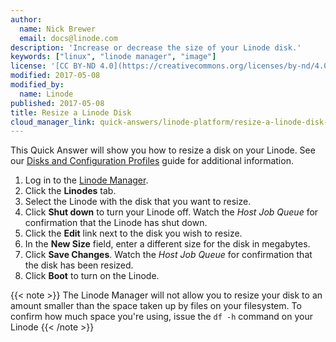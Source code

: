 ```yaml
---
author:
  name: Nick Brewer
  email: docs@linode.com
description: 'Increase or decrease the size of your Linode disk.'
keywords: ["linux", "linode manager", "image"]
license: '[CC BY-ND 4.0](https://creativecommons.org/licenses/by-nd/4.0)'
modified: 2017-05-08
modified_by:
  name: Linode
published: 2017-05-08
title: Resize a Linode Disk
cloud_manager_link: quick-answers/linode-platform/resize-a-linode-disk-new-manager
---
```


This Quick Answer will show you how to resize a disk on your Linode. See our [Disks and Configuration Profiles](/docs/platform/disk-images/disk-images-and-configuration-profiles/) guide for additional information.

1.  Log in to the [Linode Manager](https://manager.linode.com).
2.  Click the **Linodes** tab.
3.  Select the Linode with the disk that you want to resize.
4.  Click **Shut down** to turn your Linode off. Watch the *Host Job Queue* for confirmation that the Linode has shut down.
5.  Click the **Edit** link next to the disk you wish to resize.
6.  In the **New Size** field, enter a different size for the disk in megabytes.
7.  Click **Save Changes**. Watch the *Host Job Queue* for confirmation that the disk has been resized.
8.  Click **Boot** to turn on the Linode.

{{< note >}}
The Linode Manager will not allow you to resize your disk to an amount smaller than the space taken up by files on your filesystem. To confirm how much space you're using, issue the `df -h` command on your Linode
{{< /note >}}
